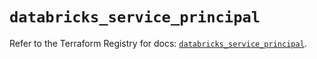 # `databricks_service_principal`

Refer to the Terraform Registry for docs: [`databricks_service_principal`](https://registry.terraform.io/providers/databricks/databricks/1.92.0/docs/resources/service_principal).
